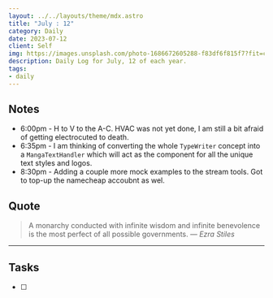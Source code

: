 ```yaml
---
layout: ../../layouts/theme/mdx.astro
title: "July : 12"
category: Daily
date: 2023-07-12
client: Self
img: https://images.unsplash.com/photo-1686672605288-f83df6f815f7?fit=crop&q=85&w=1400&h=700
description: Daily Log for July, 12 of each year.
tags:
- daily
---
```


## Notes

- 6:00pm - H to V to the A-C. HVAC was not yet done, I am still a bit afraid of getting electrocuted to death.
- 6:35pm - I am thinking of converting the whole `TypeWriter` concept into a `MangaTextHandler` which will act as the component for all the unique text styles and logos.
- 8:30pm - Adding a couple more mock examples to the stream tools. Got to top-up the namecheap accoubnt as wel.

## Quote

> A monarchy conducted with infinite wisdom and infinite benevolence is the most perfect of all possible governments.
> — <cite>Ezra Stiles</cite>

---

## Tasks

- [ ]